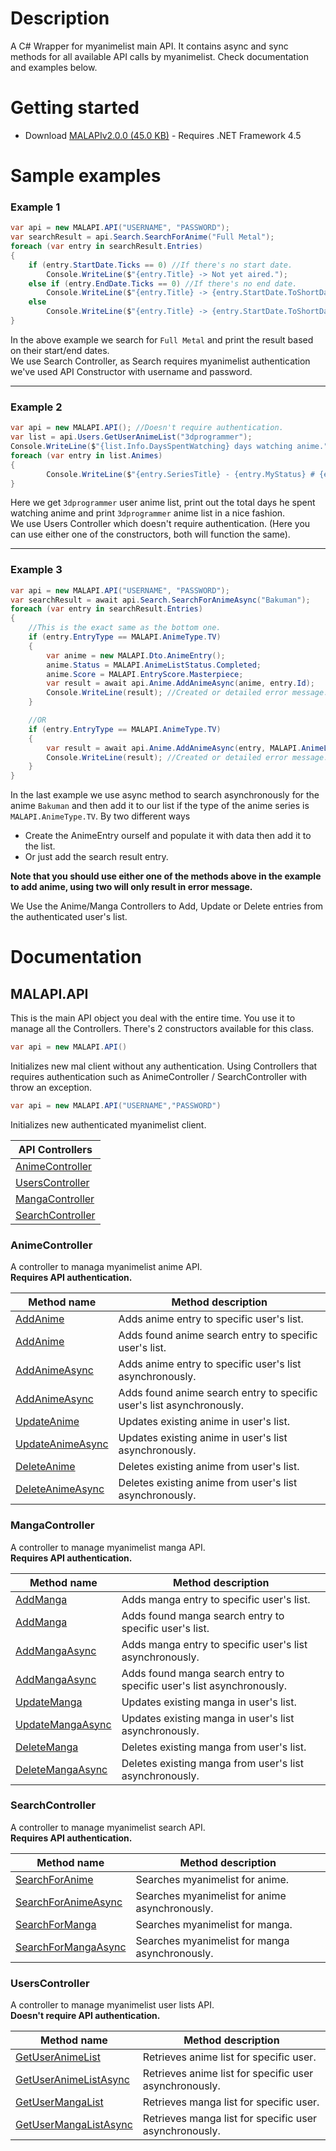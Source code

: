 # Description
A C# Wrapper for myanimelist main API. It contains async and sync methods for all available API calls by myanimelist. Check documentation and examples below.

# Getting started
* Download [MALAPIv2.0.0 (45.0 KB)](https://github.com/i3dprogrammer/myanimelistAPI-wrapper/releases/download/v2.0.0/MALAPIv2.0.0.zip) - Requires .NET Framework 4.5

# Sample examples
<h3>Example 1</h3>

```cs
var api = new MALAPI.API("USERNAME", "PASSWORD");
var searchResult = api.Search.SearchForAnime("Full Metal");
foreach (var entry in searchResult.Entries)
{
	if (entry.StartDate.Ticks == 0) //If there's no start date.
		Console.WriteLine($"{entry.Title} -> Not yet aired.");
	else if (entry.EndDate.Ticks == 0) //If there's no end date.
		Console.WriteLine($"{entry.Title} -> {entry.StartDate.ToShortDateString()} to unknown.");
	else
		Console.WriteLine($"{entry.Title} -> {entry.StartDate.ToShortDateString()} to {entry.EndDate.ToShortDateString()}");
}
```

In the above example we search for `Full Metal` and print the result based on their start/end dates. <br/>
We use Search Controller, as Search requires myanimelist authentication we've used API Constructor with username and password.

<hr/>

<h3>Example 2</h3>

```cs
var api = new MALAPI.API(); //Doesn't require authentication.
var list = api.Users.GetUserAnimeList("3dprogrammer");
Console.WriteLine($"{list.Info.DaysSpentWatching} days watching anime.");
foreach (var entry in list.Animes)
{
	    Console.WriteLine($"{entry.SeriesTitle} - {entry.MyStatus} # {entry.MyScore}");
}
```

Here we get `3dprogrammer` user anime list, print out the total days he spent watching anime and print `3dprogrammer` anime list in a nice fashion. <br/>
We use Users Controller which doesn't require authentication. (Here you can use either one of the constructors, both will function the same).

<hr/>

<h3>Example 3</h3>

```cs
var api = new MALAPI.API("USERNAME", "PASSWORD");
var searchResult = await api.Search.SearchForAnimeAsync("Bakuman");
foreach (var entry in searchResult.Entries)
{
	//This is the exact same as the bottom one.
	if (entry.EntryType == MALAPI.AnimeType.TV)
	{
		var anime = new MALAPI.Dto.AnimeEntry();
		anime.Status = MALAPI.AnimeListStatus.Completed;
		anime.Score = MALAPI.EntryScore.Masterpiece;
		var result = await api.Anime.AddAnimeAsync(anime, entry.Id);
		Console.WriteLine(result); //Created or detailed error message.
	}

	//OR
	if (entry.EntryType == MALAPI.AnimeType.TV)
	{
		var result = await api.Anime.AddAnimeAsync(entry, MALAPI.AnimeListStatus.Completed);
		Console.WriteLine(result); //Created or detailed error message.
	}
}
```

In the last example we use async method to search asynchronously for the anime `Bakuman` and then add it to our list if the type of the anime series is `MALAPI.AnimeType.TV`. By two different ways
<ul>
	<li>Create the AnimeEntry ourself and populate it with data then add it to the list. </li>
	<li>Or just add the search result entry.</li>
</ul>

<b>Note that you should use either one of the methods above in the example to add anime, using two will only result in error message.</b>

We Use the Anime/Manga Controllers to Add, Update or Delete entries from the authenticated user's list.

# Documentation

## MALAPI.API
This is the main API object you deal with the entire time. You use it to manage all the Controllers.
There's 2 constructors available for this class.

```cs
var api = new MALAPI.API()
```

Initializes new mal client without any authentication. Using Controllers that requires authentication such as AnimeController / SearchController with throw an exception.

```cs 
var api = new MALAPI.API("USERNAME","PASSWORD")
```
Initializes new authenticated myanimelist client.

| API Controllers |
| ----------------- |
| [AnimeController] | 
| [UsersController] |
| [MangaController] |
| [SearchController] |

### AnimeController
A controller to managa myanimelist anime API. <br/><b>Requires API authentication.</b>

| Method name | Method description |
| ----------- | ------------------ |
| [AddAnime] | Adds anime entry to specific user's list. |
| [AddAnime] | Adds found anime search entry to specific user's list. |
| [AddAnimeAsync] | Adds anime entry to specific user's list asynchronously. |
| [AddAnimeAsync] | Adds found anime search entry to specific user's list asynchronously. |
| [UpdateAnime] | Updates existing anime in user's list. |
| [UpdateAnimeAsync] | Updates existing anime in user's list asynchronously. |
| [DeleteAnime] | Deletes existing anime from user's list. |
| [DeleteAnimeAsync] |  Deletes existing anime from user's list asynchronously. |

### MangaController
A controller to manage myanimelist manga API. <br/><b>Requires API authentication.</b>

| Method name | Method description |
| ----------- | ------------------ |
| [AddManga] | Adds manga entry to specific user's list. |
| [AddManga] | Adds found manga search entry to specific user's list. |
| [AddMangaAsync] | Adds manga entry to specific user's list asynchronously. |
| [AddMangaAsync] | Adds found manga search entry to specific user's list asynchronously. |
| [UpdateManga] | Updates existing manga in user's list. |
| [UpdateMangaAsync] | Updates existing manga in user's list asynchronously. |
| [DeleteManga] | Deletes existing manga from user's list. |
| [DeleteMangaAsync] |  Deletes existing manga from user's list asynchronously. |

### SearchController
A controller to manage myanimelist search API. <br/><b>Requires API authentication.</b>

| Method name | Method description |
| ----------- | ------------------ |
| [SearchForAnime] | Searches myanimelist for anime. |
| [SearchForAnimeAsync] | Searches myanimelist for anime asynchronously. |
| [SearchForManga] | Searches myanimelist for manga. |
| [SearchForMangaAsync] | Searches myanimelist for manga asynchronously. |


### UsersController
A controller to manage myanimelist user lists API. <br/><b>Doesn't require API authentication.</b>

| Method name | Method description |
| ----------- | ------------------ |
| [GetUserAnimeList] | Retrieves anime list for specific user. |
| [GetUserAnimeListAsync] | Retrieves anime list for specific user asynchronously. |
| [GetUserMangaList] | Retrieves manga list for specific user. |
| [GetUserMangaListAsync] | Retrieves manga list for specific user asynchronously. |

[AnimeController]: <#animecontroller>
[MangaController]: <#mangacontroller>
[UsersController]: <#userscontroller>
[SearchController]: <#searchcontroller>

[AddAnime]: <#addanime>
[AddAnimeAsync]: <#addanimeasync>
[UpdateAnime]: <#updateanime>
[UpdateAnimeAsync]: <#updateanimeasync>
[DeleteAnime]: <#deleteanime>
[DeleteAnimeAsync]: <#deleteanimeasync>

[AddManga]: <#addmanga>
[AddMangaAsync]: <#addmangaasync>
[UpdateManga]: <#updatemanga>
[UpdateMangaAsync]: <#updatemangaasync>
[DeleteManga]: <#deletemanga>
[DeleteMangaAsync]: <#deletemangaasync>

[SearchForAnime]: <#searchforanime>
[SearchForAnimeAsync]: <#searchforanimeasync>
[SearchForManga]: <#searchformanga>
[SearchForMangaAsync]: <#searchformangaasync>

[GetUserAnimeList]: <#getuseranimelist>
[GetUserAnimeListAsync]: <#getuseranimelistasync>
[GetUserMangaList]: <#getusermangalist>
[GetUserMangaListAsync]: <#getusermangalistasync>

